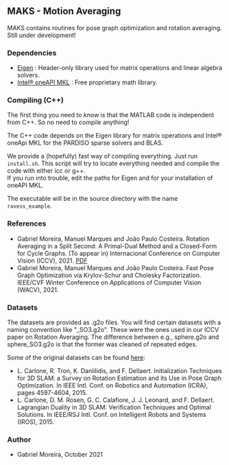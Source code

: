 ## MAKS - Motion Averaging
MAKS contains routines for pose graph optimization and rotation averaging. Still under development!

### Dependencies
* [Eigen](http://eigen.tuxfamily.org) : Header-only library used for matrix operations and linear algebra solvers.
* [Intel® oneAPI MKL](https://software.intel.com/content/www/us/en/develop/tools/oneapi/components/onemkl.html#gs.cq3i6h) : Free proprietary math library.

### Compiling (C++)
The first thing you need to know is that the MATLAB code is independent from C++. So no need to compile anything!  

The C++ code depends on the Eigen library for matrix operations and Intel® oneApi MKL for the PARDISO sparse solvers and BLAS.

We provide a (hopefully) fast way of compiling everything. Just run  
`install.sh`. 
This script will try to locate everything needed and compile the code with either icc or g++.    
If you run into trouble, edit the paths for Eigen and for your installation of oneAPI MKL.  

The executable will be in the source directory with the name `ravess_example`. 

### References
* Gabriel Moreira, Manuel Marques and João Paulo Costeira. Rotation Averaging in a Split Second: A Primal-Dual Method and a Closed-Form for Cycle Graphs. (To appear in) Internacional Conference on Computer Vision (ICCV), 2021. [PDF](https://arxiv.org/pdf/2109.08046.pdf)
* Gabriel Moreira, Manuel Marques and João Paulo Costeira. Fast Pose Graph Optimization via Krylov-Schur and Cholesky Factorization. IEEE/CVF Winter Conference on Applications of Computer Vision (WACV), 2021.

### Datasets

The datasets are provided as .g2o files. You will find certain datasets with a naming convention like "\_SO3.g2o". These were the ones used in our ICCV paper on Rotation Averaging. The difference between e.g., sphere.g2o and sphere_SO3.g2o is that the former was cleaned of repeated edges.  

Some of the original datasets can be found [here](https://lucacarlone.mit.edu/datasets/):  

* L. Carlone, R. Tron, K. Daniilidis, and F. Dellaert. Initialization Techniques for 3D SLAM: a Survey on Rotation Estimation and its Use in Pose Graph Optimization. In IEEE Intl. Conf. on Robotics and Automation (ICRA), pages 4597-4604, 2015.
* L. Carlone, D. M. Rosen, G. C. Calafiore, J. J. Leonard, and F. Dellaert. Lagrangian Duality in 3D SLAM: Verification Techniques and Optimal Solutions. In IEEE/RSJ Intl. Conf. on Intelligent Robots and Systems (IROS), 2015.

### Author
* Gabriel Moreira, October 2021

